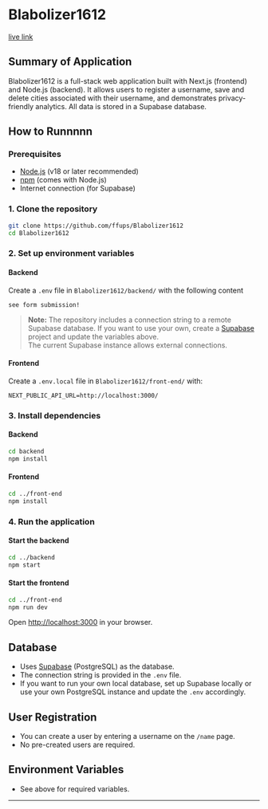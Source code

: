# Blabolizer1612
[live link](https://blabolizer1612.vercel.app/)
## Summary of Application

Blabolizer1612 is a full-stack web application built with Next.js (frontend) and Node.js (backend). It allows users to register a username, save and delete cities associated with their username, and demonstrates privacy-friendly analytics. All data is stored in a Supabase database.

## How to Runnnnn

### Prerequisites

- [Node.js](https://nodejs.org/) (v18 or later recommended)
- [npm](https://www.npmjs.com/) (comes with Node.js)
- Internet connection (for Supabase)

### 1. Clone the repository

```sh
git clone https://github.com/ffups/Blabolizer1612
cd Blabolizer1612
```

### 2. Set up environment variables

#### Backend

Create a `.env` file in `Blabolizer1612/backend/` with the following content 

```
see form submission!
```

> **Note:** The repository includes a connection string to a remote Supabase database. If you want to use your own, create a [Supabase](https://supabase.com/) project and update the variables above.  
> The current Supabase instance allows external connections.

#### Frontend

Create a `.env.local` file in `Blabolizer1612/front-end/` with:

```
NEXT_PUBLIC_API_URL=http://localhost:3000/
```

### 3. Install dependencies

#### Backend

```sh
cd backend
npm install
```

#### Frontend

```sh
cd ../front-end
npm install
```

### 4. Run the application

#### Start the backend

```sh
cd ../backend
npm start
```

#### Start the frontend

```sh
cd ../front-end
npm run dev
```

Open [http://localhost:3000](http://localhost:3000) in your browser.

## Database

- Uses [Supabase](https://supabase.com/) (PostgreSQL) as the database.
- The connection string is provided in the `.env` file.
- If you want to run your own local database, set up Supabase locally or use your own PostgreSQL instance and update the `.env` accordingly.

## User Registration

- You can create a user by entering a username on the `/name` page.
- No pre-created users are required.

## Environment Variables

- See above for required variables.

---
